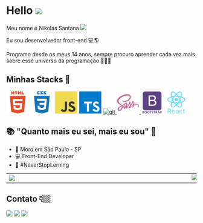 # Hello <img width="30px" src="https://raw.githubusercontent.com/kaueMarques/kaueMarques/master/hi.gif">

Meu nome é Nikolas Santana <img width="15px" src="https://image.flaticon.com/icons/png/512/206/206597.png">

Eu sou desenvolvedor front-end  💻:earth_americas:

Programo desde os meus 14 anos, sempre procuro aprender cada vez mais sobre esse universo da programação  👨🏻‍💻

## Minhas Stacks 🔨

<p align="left">
<img src="https://raw.githubusercontent.com/devicons/devicon/master/icons/html5/html5-plain-wordmark.svg" alt="html5" padding="10px"  width="60" height="60"/>
<img src="https://raw.githubusercontent.com/devicons/devicon/master/icons/css3/css3-plain-wordmark.svg" alt="css3" padding="10px"  width="60" height="60"/>
<img src="https://raw.githubusercontent.com/devicons/devicon/master/icons/javascript/javascript-original.svg" padding="10px" alt="javascript" width="60" height="60"/>
<img src="https://raw.githubusercontent.com/devicons/devicon/master/icons/typescript/typescript-plain.svg" alt="react" padding="10px" width="60" height="60"/>
<a href="https://git-scm.com/" target="_blank"> <img src="https://www.vectorlogo.zone/logos/git-scm/git-scm-icon.svg" alt="git" width="60" height="60"/> </a>
<a href="https://sass-lang.com" target="_blank"> <img src="https://raw.githubusercontent.com/devicons/devicon/master/icons/sass/sass-original.svg" alt="sass" width="60" height="60"/> </a>
<img src="https://raw.githubusercontent.com/devicons/devicon/master/icons/bootstrap/bootstrap-plain-wordmark.svg" alt="react"  padding="10px"width="60" height="60"/>
<img src="https://raw.githubusercontent.com/devicons/devicon/master/icons/react/react-original-wordmark.svg" alt="react" padding="10px" width="60" height="60"/>
</p>

## 📚 "Quanto mais eu sei, mais eu sou" 🧠

- 📍 Moro em São Paulo - SP
- 💻 Front-End Developer
- 🚀 #NeverStopLerning

<center>
<table>
    <tr>
        <td><img width="470px" align="left" src="https://github-readme-stats.vercel.app/api?username=Nikolas-as&show_icons=true&theme=midnight-purple" /></td>
        <td><img width="470px" align="rigth" src="https://github-readme-stats.vercel.app/api/top-langs/?username=Nikolas-as&layout=compact&langs_count=12&theme=midnight-purple"/></td>
    </tr>   
</table>
</center>  

## Contato 👇🏼

<div>
<a href="https://www.linkedin.com/in/nikolas-santana-0a00091a7/" target="_blank"><img src="https://img.shields.io/badge/-LinkedIn-%230077B5?style=for-the-badge&logo=linkedin&logoColor=white" target="_blank"></a>  
  <a href="https://www.instagram.com/nikolas.dev/" target="_blank"><img src="https://img.shields.io/badge/-Instagram-%23E4405F?style=for-the-badge&logo=instagram&logoColor=white" target="_blank"></a>
<a href = "mailto:nikolasdssantana@gmail.com"><img src="https://img.shields.io/badge/-Gmail-%23333?style=for-the-badge&logo=gmail&logoColor=white" target="_blank"></a>
</div>
